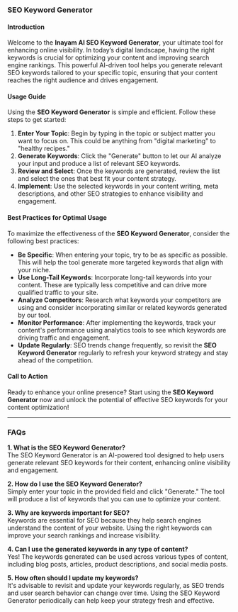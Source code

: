 ### SEO Keyword Generator

#### Introduction
Welcome to the **Inayam AI SEO Keyword Generator**, your ultimate tool for enhancing online visibility. In today’s digital landscape, having the right keywords is crucial for optimizing your content and improving search engine rankings. This powerful AI-driven tool helps you generate relevant SEO keywords tailored to your specific topic, ensuring that your content reaches the right audience and drives engagement.

#### Usage Guide
Using the **SEO Keyword Generator** is simple and efficient. Follow these steps to get started:

1. **Enter Your Topic**: Begin by typing in the topic or subject matter you want to focus on. This could be anything from "digital marketing" to "healthy recipes."
2. **Generate Keywords**: Click the "Generate" button to let our AI analyze your input and produce a list of relevant SEO keywords.
3. **Review and Select**: Once the keywords are generated, review the list and select the ones that best fit your content strategy.
4. **Implement**: Use the selected keywords in your content writing, meta descriptions, and other SEO strategies to enhance visibility and engagement.

#### Best Practices for Optimal Usage
To maximize the effectiveness of the **SEO Keyword Generator**, consider the following best practices:

- **Be Specific**: When entering your topic, try to be as specific as possible. This will help the tool generate more targeted keywords that align with your niche.
- **Use Long-Tail Keywords**: Incorporate long-tail keywords into your content. These are typically less competitive and can drive more qualified traffic to your site.
- **Analyze Competitors**: Research what keywords your competitors are using and consider incorporating similar or related keywords generated by our tool.
- **Monitor Performance**: After implementing the keywords, track your content's performance using analytics tools to see which keywords are driving traffic and engagement.
- **Update Regularly**: SEO trends change frequently, so revisit the **SEO Keyword Generator** regularly to refresh your keyword strategy and stay ahead of the competition.

#### Call to Action
Ready to enhance your online presence? Start using the **SEO Keyword Generator** now and unlock the potential of effective SEO keywords for your content optimization!

---

### FAQs

**1. What is the SEO Keyword Generator?**  
The SEO Keyword Generator is an AI-powered tool designed to help users generate relevant SEO keywords for their content, enhancing online visibility and engagement.

**2. How do I use the SEO Keyword Generator?**  
Simply enter your topic in the provided field and click "Generate." The tool will produce a list of keywords that you can use to optimize your content.

**3. Why are keywords important for SEO?**  
Keywords are essential for SEO because they help search engines understand the content of your website. Using the right keywords can improve your search rankings and increase visibility.

**4. Can I use the generated keywords in any type of content?**  
Yes! The keywords generated can be used across various types of content, including blog posts, articles, product descriptions, and social media posts.

**5. How often should I update my keywords?**  
It's advisable to revisit and update your keywords regularly, as SEO trends and user search behavior can change over time. Using the SEO Keyword Generator periodically can help keep your strategy fresh and effective.
